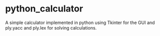 # python_calculator
A simple calculator implemented in python using Tkinter for the GUI and ply.yacc and ply.lex for solving calculations.
